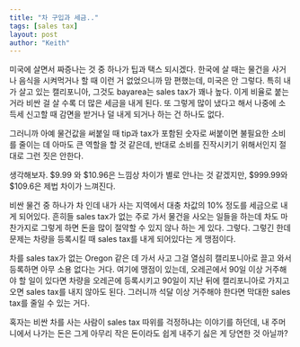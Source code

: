 ```yaml
---
title: "차 구입과 세금.."
tags: [sales tax]
layout: post
author: "Keith"
---
```


미국에 살면서 짜증나는 것 중 하나가 팁과 택스 되시겠다. 한국에 살 때는 물건을 사거나 음식을 시켜먹거나 할 때 이런 거 없었으니까 맘 편했는데, 미국은 안 그렇다. 특히 내가 살고 있는 캘리포니아, 그것도 bayarea는 sales tax가 꽤나 높다. 이게 비율로 붙는 거라 비싼 걸 살 수록 더 많은 세금을 내게 된다. 또 그렇게 많이 냈다고 해서 나중에 소득세 신고할 때 감면을 받거나 덜 내게 되거나 하는 건 하나도 없다.

그러니까 아예 물건값을 써붙일 때 tip과 tax가 포함된 숫자로 써붙이면 불필요한 소비를 줄이는 데 아마도 큰 역할을 할 것 같은데, 반대로 소비를 진작시키기 위해서인지 절대로 그런 짓은 안한다. 

생각해보자. $9.99 와 $10.96은 느낌상 차이가 별로 안나는 것 같겠지만, $999.99와 $109.6은 제법 차이가 느껴진다. 

비싼 물건 중 하나가 차 인데 내가 사는 지역에서 대충 차값의 10% 정도를 세금으로 내게 되어있다. 흔히들 sales tax가 없는 주로 가서 물건을 사오는 일들을 하는데 차도 마찬가지로 그렇게 하면 돈을 많이 절약할 수 있지 않나 하는 게 있다. 그렇다. 그렇긴 한데 문제는 차량을 등록시킬 때 sales tax를 내게 되어있다는 게 맹점이다.

차를 sales tax가 없는 Oregon 같은 데 가서 사고 그걸 열심히 캘리포니아로 끌고 와서 등록하면 아무 소용 없다는 거다. 여기에 맹점이 있는데, 오레곤에서 90일 이상 거주해야 할 일이 있다면 차량을 오레곤에 등록시키고 90일이 지난 뒤에 캘리포니아로 가지고 오면 sales tax를 내지 않아도 된다. 그러니까 석달 이상 거주해야 한다면 막대한 sales tax를 줄일 수 있는 거다. 

혹자는 비싼 차를 사는 사람이 sales tax 따위를 걱정하냐는 이야기를 하던데, 내 주머니에서 나가는 돈은 그게 아무리 작은 돈이라도 쉽게 내주기 싫은 게 당연한 것 아닐까?
